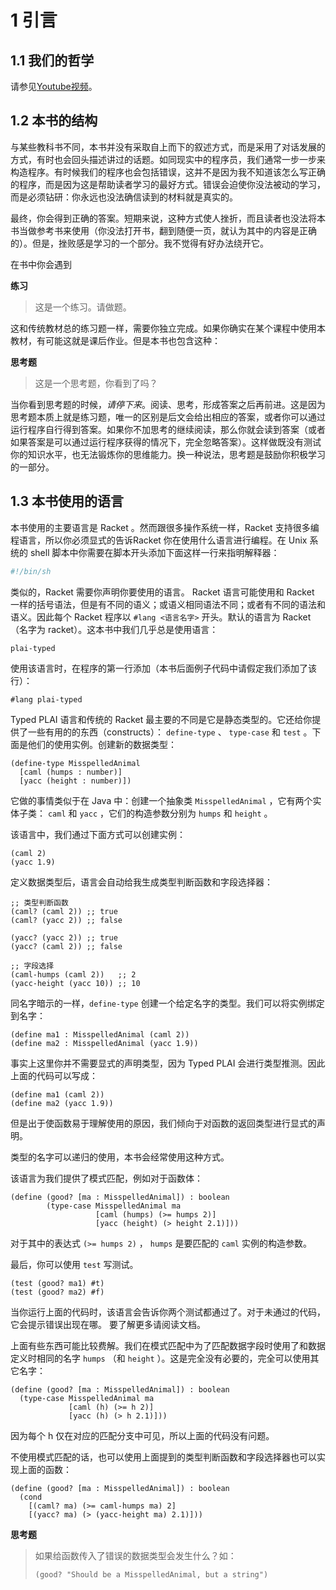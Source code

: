 # 1 引言

## 1.1 我们的哲学

请参见[Youtube视频](http://www.youtube.com/watch?v=3N__tvmZrzc)。

## 1.2 本书的结构

与某些教科书不同，本书并没有采取自上而下的叙述方式，而是采用了对话发展的方式，有时也会回头描述讲过的话题。如同现实中的程序员，我们通常一步一步来构造程序。有时候我们的程序也会包括错误，这并不是因为我不知道该怎么写正确的程序，而是因为这是帮助读者学习的最好方式。错误会迫使你没法被动的学习，而是必须钻研：你永远也没法确信读到的材料就是真实的。

最终，你会得到正确的答案。短期来说，这种方式使人挫折，而且读者也没法将本书当做参考书来使用（你没法打开书，翻到随便一页，就认为其中的内容是正确的）。但是，挫败感是学习的一个部分。我不觉得有好办法绕开它。

在书中你会遇到

__练习__

> 这是一个练习。请做题。

这和传统教材总的练习题一样，需要你独立完成。如果你确实在某个课程中使用本教材，有可能这就是课后作业。但是本书也包含这种：

__思考题__

> 这是一个思考题，你看到了吗？

当你看到思考题的时候，_请停下来_。阅读、思考，形成答案之后再前进。这是因为思考题本质上就是练习题，唯一的区别是后文会给出相应的答案，或者你可以通过运行程序自行得到答案。如果你不加思考的继续阅读，那么你就会读到答案（或者如果答案是可以通过运行程序获得的情况下，完全忽略答案）。这样做既没有测试你的知识水平，也无法锻炼你的思维能力。换一种说法，思考题是鼓励你积极学习的一部分。

## 1.3 本书使用的语言

本书使用的主要语言是 Racket 。然而跟很多操作系统一样，Racket 支持很多编程语言，所以你必须显式的告诉Racket 你在使用什么语言进行编程。在 Unix 系统的 shell 脚本中你需要在脚本开头添加下面这样一行来指明解释器：

```sh
#!/bin/sh
```

类似的，Racket 需要你声明你要使用的语言。 Racket 语言可能使用和 Racket 一样的括号语法，但是有不同的语义；或语义相同语法不同；或者有不同的语法和语义。因此每个 Racket 程序以 `#lang <语言名字>` 开头。默认的语言为 Racket（名字为 racket）。这本书中我们几乎总是使用语言：

```text
plai-typed
```

使用该语言时，在程序的第一行添加（本书后面例子代码中请假定我们添加了该行）：

```racket
#lang plai-typed
```

Typed PLAI 语言和传统的 Racket 最主要的不同是它是静态类型的。它还给你提供了一些有用的的东西（constructs）： `define-type` 、 `type-case` 和 `test` 。下面是他们的使用实例。创建新的数据类型：

```Racket
(define-type MisspelledAnimal
  [caml (humps : number)]
  [yacc (height : number)])
```

它做的事情类似于在 Java 中：创建一个抽象类 `MisspelledAnimal` ，它有两个实体子类： `caml` 和 `yacc` ，它们的构造参数分别为 `humps` 和 `height` 。

该语言中，我们通过下面方式可以创建实例：

```racket
(caml 2)
(yacc 1.9)
```

定义数据类型后，语言会自动给我生成类型判断函数和字段选择器：

```racket
;; 类型判断函数
(caml? (caml 2)) ;; true
(caml? (yacc 2)) ;; false

(yacc? (yacc 2)) ;; true
(yacc? (caml 2)) ;; false

;; 字段选择
(caml-humps (caml 2))   ;; 2
(yacc-height (yacc 10)) ;; 10
```

同名字暗示的一样，`define-type` 创建一个给定名字的类型。我们可以将实例绑定到名字：

```racket
(define ma1 : MisspelledAnimal (caml 2))
(define ma2 : MisspelledAnimal (yacc 1.9))
```

事实上这里你并不需要显式的声明类型，因为 Typed PLAI 会进行类型推测。因此上面的代码可以写成：

```racket
(define ma1 (caml 2))
(define ma2 (yacc 1.9))
```

但是出于使函数易于理解使用的原因，我们倾向于对函数的返回类型进行显式的声明。

类型的名字可以递归的使用，本书会经常使用这种方式。

该语言为我们提供了模式匹配，例如对于函数体：

```racket
(define (good? [ma : MisspelledAnimal]) : boolean
        (type-case MisspelledAnimal ma
                   [caml (humps) (>= humps 2)]
                   [yacc (height) (> height 2.1)]))
```

对于其中的表达式 `(>= humps 2)` ， `humps` 是要匹配的 `caml` 实例的构造参数。

最后，你可以使用 `test` 写测试。

```racket
(test (good? ma1) #t)
(test (good? ma2) #f)
```

当你运行上面的代码时，该语言会告诉你两个测试都通过了。对于未通过的代码，它会提示错误出现在哪。 要了解更多请阅读文档。

上面有些东西可能比较费解。我们在模式匹配中为了匹配数据字段时使用了和数据定义时相同的名字 `humps` （和 `height` ）。这是完全没有必要的，完全可以使用其它名字：

```racket
(define (good? [ma : MisspelledAnimal]) : boolean
  (type-case MisspelledAnimal ma
             [caml (h) (>= h 2)]
             [yacc (h) (> h 2.1)]))
```

因为每个 h 仅在对应的匹配分支中可见，所以上面的代码没有问题。

不使用模式匹配的话，也可以使用上面提到的类型判断函数和字段选择器也可以实现上面的函数：

```racket
(define (good? [ma : MisspelledAnimal]) : boolean
  (cond
    [(caml? ma) (>= caml-humps ma) 2]
    [(yacc? ma) (> (yacc-height ma) 2.1)]))
```

__思考题__

> 如果给函数传入了错误的数据类型会发生什么？如：
>
> `(good? "Should be a MisspelledAnimal, but a string")`
